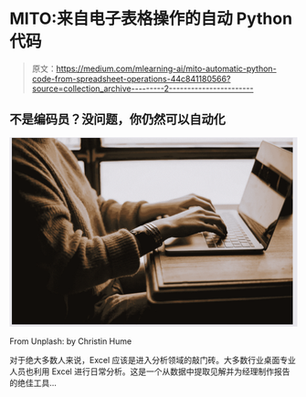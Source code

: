 # MITO:来自电子表格操作的自动 Python 代码

> 原文：<https://medium.com/mlearning-ai/mito-automatic-python-code-from-spreadsheet-operations-44c841180566?source=collection_archive---------2----------------------->

## 不是编码员？没问题，你仍然可以自动化

![](img/843f407c68c8abc9267e7cbf1bf7e5ff.png)

From Unplash: by Christin Hume

对于绝大多数人来说，Excel 应该是进入分析领域的敲门砖。大多数行业桌面专业人员也利用 Excel 进行日常分析。这是一个从数据中提取见解并为经理制作报告的绝佳工具…